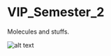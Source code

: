 # VIP_Semester_2
Molecules and stuffs.

![alt text](https://github.com/tomonarifeehan/VIP_Semester_2/blob/master/salt2.png "NaCl") <br>
